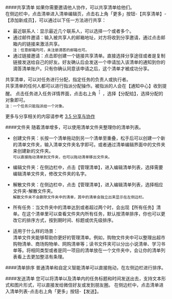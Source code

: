 # 

####共享清单
如果你需要邀请他人协作，可以共享清单给他们。
<br>在侧边栏中，点击清单进入清单编辑页，点击右上角「更多」按钮-【共享清单】-【添加新成员】，可以通过以下任一方法进行共享：
* 最近联系人：显示最近几个联系人，可以选择一个或者多个。
* 通过邮件邀请：输入被共享人的邮箱地址，对方将收到分享邀请，通过点击邮箱内的链接来激活共享。
<br>`注：任意邮箱均可，未注册滴答的邮箱也可。`
* 通过链接邀请：点击即创建一个链接共享清单。直接选择分享途径或者是复制链接发送给自己的好友。好友确认后会发送一个申请加入该清单的通知到你的滴答清单账户。只有你确认同意该申请之后，这个清单才被成功分享。


共享清单，可以对任务进行分配，指定任务的负责人或执行者。
<br>共享清单的任何人都可以进行指派分配操作。被指派的人会在【通知中心】收到提醒。
点击任务进入任务详情界面，点击右上角<img src="../images/images_android/image001.png" title="更多" width="20" />，选择【分配给】，选择分配的对象即可。
<br>`注：一个任务只能指派给一个对象。`

更多与分享相关的内容请参考 [3.5 分享与协作](android_app/5_share_lists.md)


####文件夹
随着清单增多，可以使用清单文件夹整理你的清单列表。
* 创建文件夹：长按一个清单拖动到另一个清单至重叠，松手后可以创建一个新的清单文件夹，输入清单文件夹名字即可。或者通过清单编辑界面中的文件夹来创建新的文件夹。
<br >`可以直接拖动清单到文件夹，也可以拖动清单移出文件夹。`

* 编辑文件夹：在侧边栏中，点击【管理清单】，进入编辑清单列表，选择需要编辑清单文件夹，修改文件夹的名字。

* 解散文件夹：在侧边栏中，点击【管理清单】，进入编辑清单列表，选择相应文件夹-解散文件夹。
<br >`解散文件夹不会删除文件夹中的清单，其中的清单会独立出来显示在左侧边栏。`

* 所有任务：当文件夹中的清单达到或者超过两个时，会出现【所有任务】清单。在这个清单里可以查看文件夹内所有任务，默认按清单排序，你也可以更改它的排序方式，按到期时间、标题或优先级排序。

* 适用于什么样的场景：
<br >清单文件夹能够帮助你更好的管理清单。例如，购物文件夹中可以整理出超市购物清单、商场购物单、网购清单等；读书文件夹可以分出小说清单、学习书单等。将相同类型或者是同一项目的清单放在一个文件夹中，会让你的清单列表看上去更加整洁有条理。

####清单排序
普通清单和自定义智能清单可以直接拖动，在左侧边栏进行排序。


####发送清单
您可以将清单以及清单内的任务标题和时间发送出去，支持文本形式和图片形式，可以直接发给微信好友或发到朋友圈。
在侧边栏中，点击清单进入清单列表-点击右上角「更多」按钮-【发送】。



